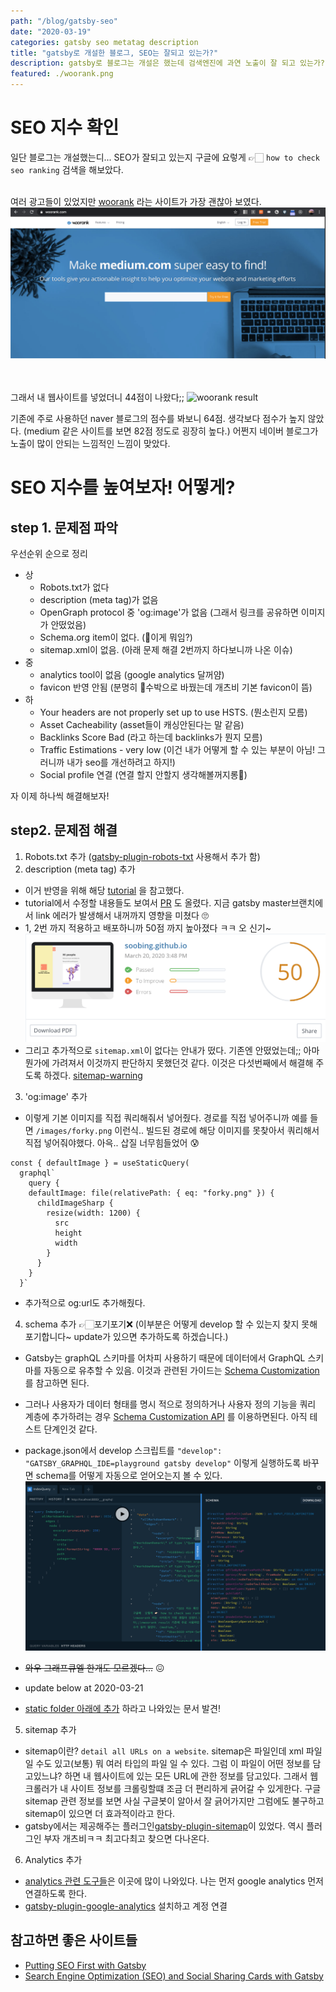 ```yaml
---
path: "/blog/gatsby-seo"
date: "2020-03-19"
categories: gatsby seo metatag description
title: "gatsby로 개설한 블로그, SEO는 잘되고 있는가?"
description: gatsby로 블로그는 개설은 했는데 검색엔진에 과연 노출이 잘 되고 있는가? SEO 지수를 확인해보고 더 노출이 잘 될 수 있도록 개선해보자!
featured: ./woorank.png
---
```

# SEO 지수 확인
일단 블로그는 개설했는디... SEO가 잘되고 있는지 구글에  요렇게 👉🏻 `how to check seo ranking` 검색을 해보았다. <br/><br/>

여러 광고들이 있었지만 
[woorank](https://www.woorank.com/) 라는 사이트가 가장 괜찮아 보였다.
![woorank](./woorank.png)

<br/><br/>
그래서 내 웹사이트를 넣었더니 44점이 나왔다;;
![woorank result](./woorank-result.gif)

기존에 주로 사용하던 naver 블로그의 점수를 봐보니 64점. 생각보다 점수가 높지 않았다. (medium 같은 사이트를 보면 82점 정도로 굉장히 높다.) 어쩐지 네이버 블로그가 노출이 많이 안되는 느낌적인 느낌이 맞았다.


# SEO 지수를 높여보자! 어떻게? 
## step 1. 문제점 파악
우선순위 순으로 정리
* 상
  + Robots.txt가 없다
  + description (meta tag)가 없음
  + OpenGraph protocol 중 'og:image'가 없음 (그래서 링크를 공유하면 이미지가 안떴었음)
  + Schema.org item이 없다. (🤔이게 뭐임?)
  + sitemap.xml이 없음. (아래 문제 해결 2번까지 하다보니까 나온 이슈)
* 중
  + analytics tool이 없음 (google analytics 달꺼얌)
  + favicon 반영 안됨 (분명히 🍉수박으로 바꿨는데 개츠비 기본 favicon이 뜸)
* 하
  + Your headers are not properly set up to use HSTS. (뭔소린지 모름)
  + Asset Cacheability (asset들이 캐싱안된다는 말 같음)
  + Backlinks Score Bad (라고 하는데 backlinks가 뭔지 모름)
  + Traffic Estimations - very low (이건 내가 어떻게 할 수 있는 부분이 아님! 그러니까 내가 seo를 개선하려고 하지!)
  + Social profile 연결 (연결 할지 안할지 생각해볼꺼지롱👅)

자 이제 하나씩 해결해보자!

## step2. 문제점 해결
1. Robots.txt 추가 ([gatsby-plugin-robots-txt](https://www.gatsbyjs.org/packages/gatsby-plugin-robots-txt/) 사용해서 추가 함)
2. description (meta tag) 추가
  + 이거 반영을 위해 해당 [tutorial](https://www.gatsbyjs.org/tutorial/seo-and-social-sharing-cards-tutorial/) 을 참고했다.
  + tutorial에서 수정할 내용들도 보여서 [PR](https://github.com/gatsbyjs/gatsby/pull/22426) 도 올렸다. 지금 gatsby master브랜치에서 link 에러가 발생해서 내꺼까지 영향을 미쳤다 🙄
  + 1, 2번 까지 적용하고 배포하니까 50점 까지 높아졌다 ㅋㅋ 오 신기~
  ![50점](./woorank-50.png)
  + 그리고 추가적으로 `sitemap.xml`이 없다는 안내가 떴다. 기존엔 안떴었는데;; 아마 뭔가에 가려져서 이것까지 판단하지 못했던것 같다. 이것은 다섯번째에서 해결해 주도록 하겠다.
  [sitemap-warning](./woorank-sitemap.png)
3. 'og:image' 추가
  + 이렇게 기본 이미지를 직접 쿼리해줘서 넣어줬다. 경로를 직접 넣어주니까 예를 들면 `/images/forky.png` 이런식.. 빌드된 경로에 해당 이미지를 못찾아서 쿼리해서 직접 넣어줘야했다. 아윽.. 삽질 너무힘들었어 😰
  ```
  const { defaultImage } = useStaticQuery(
    graphql`
      query {
      defaultImage: file(relativePath: { eq: "forky.png" }) {
        childImageSharp {
          resize(width: 1200) {
            src
            height
            width
          }
        }
      }
    }`
  ```
  + 추가적으로 og:url도 추가해줬다.
4. schema 추가 👉🏻포기포기❌ (이부분은 어떻게 develop 할 수 있는지 찾지 못해 포기합니다~ update가 있으면 추가하도록 하겠습니다.)
  + Gatsby는 graphQL 스키마를 어차피 사용하기 때문에 데이터에서 GraphQL 스키마를 자동으로 유추할 수 있음. 이것과 관련된 가이드는 [Schema Customization](https://www.gatsbyjs.org/docs/schema-customization)를 참고하면 된다.
  + 그러나 사용자가 데이터 형태를 명시 적으로 정의하거나 사용자 정의 기능을 쿼리 계층에 추가하려는 경우 [Schema Customization API](https://www.gatsbyjs.org/blog/2019-03-04-new-schema-customization/) 를 이용하면된다. 아직 테스트 단계인것 같다.
  
  + package.json에서 develop 스크립트를 `"develop": "GATSBY_GRAPHQL_IDE=playground gatsby develop"` 이렇게 실행하도록 바꾸면 schema를 어떻게 자동으로 얻어오는지 볼 수 있다.
  ![gatsby playground schema](./graphql-playground.png)
  + ~~와우 그래프큐엘 한개도 모르겠다...~~ 😖
  + update below at 2020-03-21 
  + [static folder 아래에 추가](https://www.gatsbyjs.org/docs/add-seo-component/#examples) 하라고 나와있는 문서 발견!
5. sitemap 추가
  + sitemap이란? `detail all URLs on a website`. sitemap은 파일인데 xml 파일 일 수도 있고(보통) 뭐 여러 타입의 파일 일 수 있다. 그럼 이 파일이 어떤 정보를 담고있느냐? 하면 내 웹사이트에 있는 모든 URL에 관한 정보를 담고있다. 그래서 웹 크롤러가 내 사이트 정보를 크롤링할떄 조금 더 편리하게 긁어갈 수 있게한다. 구글 sitemap 관련 정보를 보면 사실 구글봇이 알아서 잘 긁어가지만 그럼에도 불구하고 sitemap이 있으면 더 효과적이라고 한다.
  + gatsby에서는 제공해주는 플러그인[gatsby-plugin-sitemap](https://www.gatsbyjs.org/packages/gatsby-plugin-sitemap/)이 있었다. 역시 플러그인 부자 개츠비ㅋㅋ 최고다최고 찾으면 다나온다.

6. Analytics 추가
  + [analytics 관련 도구들](https://www.gatsbyjs.org/docs/adding-analytics/)은 이곳에 많이 나와있다. 나는 먼저 google analytics 먼저 연결하도록 한다.
  + [gatsby-plugin-google-analytics](https://www.gatsbyjs.org/packages/gatsby-plugin-google-analytics/) 설치하고 계정 연결
## 참고하면 좋은 사이트들
* [Putting SEO First with Gatsby
](https://www.wesleylhandy.net/blog/seo-accessibility-first-gatsby.html)
* [Search Engine Optimization (SEO) and Social Sharing Cards with Gatsby
](https://www.gatsbyjs.org/tutorial/seo-and-social-sharing-cards-tutorial/)